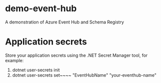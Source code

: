 # demo-event-hub
A demonstration of Azure Event Hub and Schema Registry

# Application secrets
Store your application secrets using the .NET Secret Manager tool, for example:
1. dotnet user-secrets init
2. dotnet user-secrets set~~~~ "EventHubName" "your-eventhub-name" 